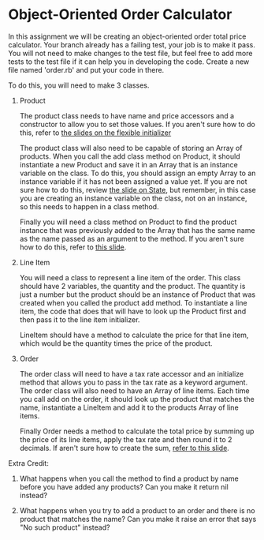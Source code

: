 # Object-Oriented Order Calculator

In this assignment we will be creating an object-oriented order total price calculator. Your branch already has a failing test, your job is to make it pass. You will not need to make changes to the test file, but feel free to add more tests to the test file if it can help you in developing the code. Create a new file named 'order.rb' and put your code in there.

To do this, you will need to make 3 classes.

1. Product

    The product class needs to have name and price accessors and a constructor to allow you to set those values. If you aren't sure how to do this, refer to [the slides on the flexible initializer](http://pjb3.github.io/back-end-web-development/01_command_line_git_ruby/object_oriented_programming_with_ruby#16)

    The product class will also need to be capable of storing an Array of products. When you call the add class method on Product, it should instantiate a new Product and save it in an Array that is an instance variable on the class. To do this, you should assign an empty Array to an instance variable if it has not been assigned a value yet. If you are not sure how to do this, review [the slide on State](http://pjb3.github.io/back-end-web-development/01_command_line_git_ruby/object_oriented_programming_with_ruby#8), but remember, in this case you are creating an instance variable on the class, not on an instance, so this needs to happen in a class method.

    Finally you will need a class method on Product to find the product instance that was previously added to the Array that has the same name as the name passed as an argument to the method. If you aren't sure how to do this, refer to [this slide](http://pjb3.github.io/back-end-web-development/01_command_line_git_ruby/functional_programming_with_ruby#15).

2. Line Item

    You will need a class to represent a line item of the order. This class should have 2 variables, the quantity and the product. The quantity is just a number but the product should be an instance of Product that was created when you called the product add method. To instantiate a line item, the code that does that will have to look up the Product first and then pass it to the line item initializer.

    LineItem should have a method to calculate the price for that line item, which would be the quantity times the price of the product.

3. Order

    The order class will need to have a tax rate accessor and an initialize method that allows you to pass in the tax rate as a keyword argument. The order class will also need to have an Array of line items. Each time you call add on the order, it should look up the product that matches the name, instantiate a LineItem and add it to the products Array of line items.

    Finally Order needs a method to calculate the total price by summing up the price of its line items, apply the tax rate and then round it to 2 decimals. If aren't sure how to create the sum, [refer to this slide](http://pjb3.github.io/back-end-web-development/01_command_line_git_ruby/functional_programming_with_ruby#14).

Extra Credit:

1. What happens when you call the method to find a product by name before you have added any products? Can you make it return nil instead?

2. What happens when you try to add a product to an order and there is no product that matches the name? Can you make it raise an error that says "No such product" instead?
